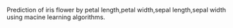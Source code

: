 Prediction of iris flower by petal length,petal width,sepal length,sepal width using macine learning algorithms.
